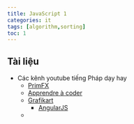 ```yaml
---
title: JavaScript 1
categories: it
tags: [algorithm,sorting]
toc: 1
---
```




## Tài liệu

- Các kênh youtube tiếng Pháp dạy hay
  - [PrimFX](https://www.youtube.com/channel/UCUSRY5EcZAhSbz1Q1QuQw0w)
  - [Apprendre à coder](https://www.youtube.com/channel/UC0FIKAE7xORm6Y91kWbg4cA)
  - [Grafikart](https://www.youtube.com/user/grafikarttv)
    - [AngularJS](https://www.youtube.com/watch?v=aBE0St5yI7U&list=PLjwdMgw5TTLUDlJyx4yIPQjoI-w-7Zs1r)
  - 





